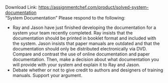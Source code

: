 Download Link: https://assignmentchef.com/product/solved-system-documentation
<br>
“System Documentation” Please respond to the following:

<ul>

 <li>Ray and Jason have just finished developing the documentation for a system your team recently completed. Ray insists that the documentation should be printed in booklet format and included with the system. Jason insists that paper manuals are outdated and that the documentation should only be distributed electronically via DVD. Compare and contrast the use of online documentation and paper documentation. Then, make a decision about what documentation you will provide with your system and explain it to Ray and Jason.</li>

 <li>Debate whether or not to give credit to authors and designers of training manuals. Support your argument.</li>

</ul>